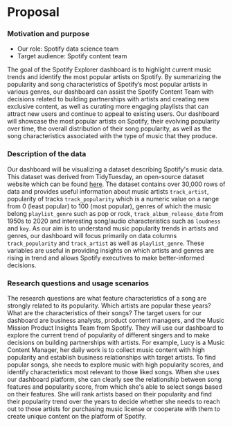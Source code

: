 
# Proposal

### Motivation and purpose

- Our role: Spotify data science team
- Target audience: Spotify content team

The goal of the Spotify Explorer dashboard is to highlight current music trends and identify the most popular artists on Spotify. By summarizing the popularity and song characteristics of Spotify’s most popular artists in various genres, our dashboard can assist the Spotify Content Team with decisions related to building partnerships with artists and creating new exclusive content, as well as curating more engaging playlists that can attract new users and continue to appeal to existing users. Our dashboard will showcase the most popular artists on Spotify, their evolving popularity over time, the overall distribution of their song popularity, as well as the song characteristics associated with the type of music that they produce.


### Description of the data

Our dashboard will be visualizing a dataset describing Spotify's music data. This dataset was derived from TidyTuesday, an open-source dataset website which can be found [here](https://github.com/rfordatascience/tidytuesday/blob/master/data/2020/2020-01-21/readme.md). The dataset contains over 30,000 rows of data and provides useful information about music artists `track_artist`, popularity of tracks `track_popularity` which is a numeric value on a range from 0 (least popular) to 100 (most popular), genres of which the music belong `playlist_genre` such as pop or rock, `track_album_release_date` from 1950s to 2020 and interesting song/audio characteristics such as `loudness` and `key`. As our aim is to understand music popularity trends in artists and genres, our dashboard will focus primarily on data columns `track_popularity` and `track_artist` as well as `playlist_genre`. These variables are useful in providing insights on which artists and genres are rising in trend and allows Spotify executives to make better-informed decisions.

### Research questions and usage scenarios

The research questions are what feature characteristics of a song are strongly related to its popularity. Which artists are popular these years? What are the characteristics of their songs?
The target users for our dashboard are business analysts, product content managers, and the Music Mission Product Insights Team from Spotify. They will use our dashboard to explore the current trend of popularity of different singers and to make decisions on building partnerships with artists. For example, Lucy is a Music Content Manager, her daily work is to collect music content with high popularity and establish business relationships with target artists. To find popular songs, she needs to explore music with high popularity scores, and identify characteristics most relevant to those liked songs. When she uses our dashboard platform, she can clearly see the relationship between song features and popularity score, from which she's able to select songs based on their features. She will rank artists based on their popularity and find their popularity trend over the years to decide whether she needs to reach out to those artists for purchasing music license or cooperate with them to create unique content on the platform of Spotify. 







